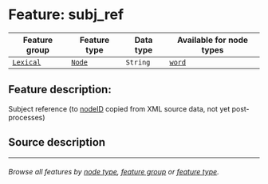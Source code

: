 # Feature: subj_ref

Feature group | Feature type | Data type | Available for node types
---  | --- | --- | ---
[`Lexical`](featuresbygroup.md#lexical-features) | [`Node`](featuresbyfeaturetype.md#node-features) | `String`  | [`word`](featuresbynodetype.md#word-nodes)

## Feature description: 
Subject reference (to [nodeID](nodeID.md#readme) copied from XML source data, not yet post-processes)

## Source description

---
###### *Browse all features by [node type](featuresbynodetype.md#readme), [feature group](featuresbygroup.md#readme) or [feature type](featuresbyfeaturetype.md#readme).*
